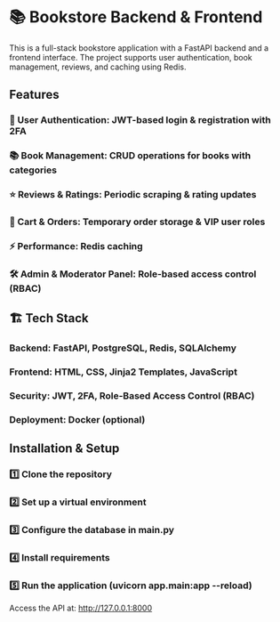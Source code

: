 # 📚 Bookstore Backend & Frontend

This is a full-stack bookstore application with a FastAPI backend and a frontend interface. The project supports user authentication, book management, reviews, and caching using Redis.

## Features

### 🔐 User Authentication: JWT-based login & registration with 2FA

### 📚 Book Management: CRUD operations for books with categories

### ⭐ Reviews & Ratings: Periodic scraping & rating updates

### 🛒 Cart & Orders: Temporary order storage & VIP user roles

### ⚡ Performance: Redis caching

### 🛠 Admin & Moderator Panel: Role-based access control (RBAC)


## 🏗️ Tech Stack

### Backend: FastAPI, PostgreSQL, Redis, SQLAlchemy

### Frontend: HTML, CSS, Jinja2 Templates, JavaScript

### Security: JWT, 2FA, Role-Based Access Control (RBAC)

### Deployment: Docker (optional)


## Installation & Setup

### 1️⃣ Clone the repository

### 2️⃣ Set up a virtual environment

### 3️⃣ Configure the database in main.py

### 4️⃣ Install requirements

### 5️⃣ Run the application (uvicorn app.main:app --reload) 

Access the API at: http://127.0.0.1:8000
